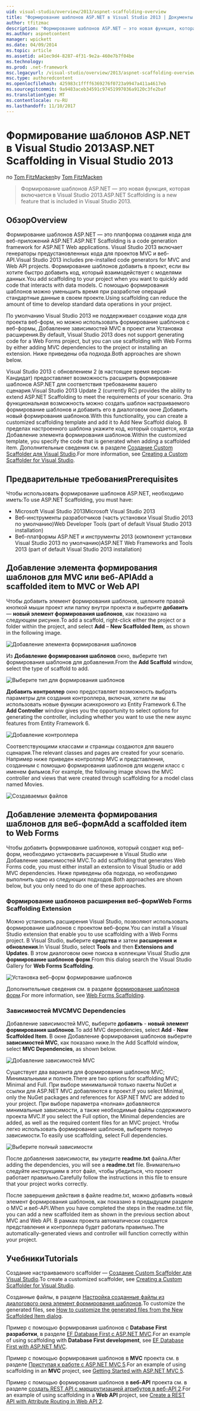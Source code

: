 ```yaml
---
uid: visual-studio/overview/2013/aspnet-scaffolding-overview
title: "Формирование шаблонов ASP.NET в Visual Studio 2013 | Документы Microsoft"
author: tfitzmac
description: "Формирование шаблонов ASP.NET — это новая функция, которая включается в Visual Studio 2013."
ms.author: aspnetcontent
manager: wpickett
ms.date: 04/09/2014
ms.topic: article
ms.assetid: a41ec9d4-8287-4f31-9e2a-460e7b7f04be
ms.technology: 
ms.prod: .net-framework
msc.legacyurl: /visual-studio/overview/2013/aspnet-scaffolding-overview
msc.type: authoredcontent
ms.openlocfilehash: 425983c1ffff6369276f0723a9947a411a4617eb
ms.sourcegitcommit: 9a9483aceb34591c97451997036a9120c3fe2baf
ms.translationtype: MT
ms.contentlocale: ru-RU
ms.lasthandoff: 11/10/2017
---
```

<a name="aspnet-scaffolding-in-visual-studio-2013"></a><span data-ttu-id="e6265-103">Формирование шаблонов ASP.NET в Visual Studio 2013</span><span class="sxs-lookup"><span data-stu-id="e6265-103">ASP.NET Scaffolding in Visual Studio 2013</span></span>
====================
<span data-ttu-id="e6265-104">по [Tom FitzMacken](https://github.com/tfitzmac)</span><span class="sxs-lookup"><span data-stu-id="e6265-104">by [Tom FitzMacken](https://github.com/tfitzmac)</span></span>

> <span data-ttu-id="e6265-105">Формирование шаблонов ASP.NET — это новая функция, которая включается в Visual Studio 2013.</span><span class="sxs-lookup"><span data-stu-id="e6265-105">ASP.NET Scaffolding is a new feature that is included in Visual Studio 2013.</span></span>


## <a name="overview"></a><span data-ttu-id="e6265-106">Обзор</span><span class="sxs-lookup"><span data-stu-id="e6265-106">Overview</span></span>

<span data-ttu-id="e6265-107">Формирование шаблонов ASP.NET — это платформа создания кода для веб-приложений ASP.NET.</span><span class="sxs-lookup"><span data-stu-id="e6265-107">ASP.NET Scaffolding is a code generation framework for ASP.NET Web applications.</span></span> <span data-ttu-id="e6265-108">Visual Studio 2013 включает генераторы предустановленных кода для проектов MVC и веб-API.</span><span class="sxs-lookup"><span data-stu-id="e6265-108">Visual Studio 2013 includes pre-installed code generators for MVC and Web API projects.</span></span> <span data-ttu-id="e6265-109">Формирование шаблонов добавить в проект, если вы хотите быстро добавить код, который взаимодействует с моделями данных.</span><span class="sxs-lookup"><span data-stu-id="e6265-109">You add scaffolding to your project when you want to quickly add code that interacts with data models.</span></span> <span data-ttu-id="e6265-110">С помощью формирования шаблонов можно уменьшить время при разработке операций стандартные данные в своем проекте.</span><span class="sxs-lookup"><span data-stu-id="e6265-110">Using scaffolding can reduce the amount of time to develop standard data operations in your project.</span></span>

<span data-ttu-id="e6265-111">По умолчанию Visual Studio 2013 не поддерживает создание кода для проекта веб-форм, но можно использовать формирование шаблонов с веб-формы, Добавление зависимостей MVC в проект или Установка расширения.</span><span class="sxs-lookup"><span data-stu-id="e6265-111">By default, Visual Studio 2013 does not support generating code for a Web Forms project, but you can use scaffolding with Web Forms by either adding MVC dependencies to the project or installing an extension.</span></span> <span data-ttu-id="e6265-112">Ниже приведены оба подхода.</span><span class="sxs-lookup"><span data-stu-id="e6265-112">Both approaches are shown below.</span></span>

<span data-ttu-id="e6265-113">Visual Studio 2013 с обновлением 2 (в настоящее время версия-Кандидат) предоставляет возможность расширить формирование шаблонов ASP.NET для соответствия требованиям вашего сценария.</span><span class="sxs-lookup"><span data-stu-id="e6265-113">Visual Studio 2013 Update 2 (currently RC) provides the ability to extend ASP.NET Scaffolding to meet the requirements of your scenario.</span></span> <span data-ttu-id="e6265-114">Эта функциональная возможность можно создать шаблон настраиваемого формирование шаблонов и добавить его в диалоговом окне Добавить новый формирования шаблонов.</span><span class="sxs-lookup"><span data-stu-id="e6265-114">With this functionality, you can create a customized scaffolding template and add it to Add New Scaffold dialog.</span></span> <span data-ttu-id="e6265-115">В пределах настроенного шаблона укажите код, который создается, когда Добавление элемента формирования шаблонов.</span><span class="sxs-lookup"><span data-stu-id="e6265-115">Within the customized template, you specify the code that is generated when adding a scaffolded item.</span></span> <span data-ttu-id="e6265-116">Дополнительные сведения см. в разделе [Создание Custom Scaffolder для Visual Studio](https://go.microsoft.com/fwlink/p/?LinkId=395029).</span><span class="sxs-lookup"><span data-stu-id="e6265-116">For more information, see [Creating a Custom Scaffolder for Visual Studio](https://go.microsoft.com/fwlink/p/?LinkId=395029).</span></span>

## <a name="prerequisites"></a><span data-ttu-id="e6265-117">Предварительные требования</span><span class="sxs-lookup"><span data-stu-id="e6265-117">Prerequisites</span></span>

<span data-ttu-id="e6265-118">Чтобы использовать формирование шаблонов ASP.NET, необходимо иметь:</span><span class="sxs-lookup"><span data-stu-id="e6265-118">To use ASP.NET Scaffolding, you must have:</span></span>

- <span data-ttu-id="e6265-119">Microsoft Visual Studio 2013</span><span class="sxs-lookup"><span data-stu-id="e6265-119">Microsoft Visual Studio 2013</span></span>
- <span data-ttu-id="e6265-120">Веб-инструменты разработчиков (часть установки Visual Studio 2013 по умолчанию)</span><span class="sxs-lookup"><span data-stu-id="e6265-120">Web Developer Tools (part of default Visual Studio 2013 installation)</span></span>
- <span data-ttu-id="e6265-121">Веб-платформы ASP.NET и инструменты 2013 (компонент установки Visual Studio 2013 по умолчанию)</span><span class="sxs-lookup"><span data-stu-id="e6265-121">ASP.NET Web Frameworks and Tools 2013 (part of default Visual Studio 2013 installation)</span></span>

## <a name="add-a-scaffolded-item-to-mvc-or-web-api"></a><span data-ttu-id="e6265-122">Добавление элемента формирования шаблонов для MVC или веб-API</span><span class="sxs-lookup"><span data-stu-id="e6265-122">Add a scaffolded item to MVC or Web API</span></span>

<span data-ttu-id="e6265-123">Чтобы добавить элемент формирования шаблонов, щелкните правой кнопкой мыши проект или папку внутри проекта и выберите **добавить** — **новый элемент формирования шаблонов**, как показано на следующем рисунке.</span><span class="sxs-lookup"><span data-stu-id="e6265-123">To add a scaffold, right-click either the project or a folder within the project, and select **Add** – **New Scaffolded Item**, as shown in the following image.</span></span>

![Добавление элемента формирования шаблонов](aspnet-scaffolding-overview/_static/image1.png)

<span data-ttu-id="e6265-125">Из **Добавление формирования шаблонов** окно, выберите тип формирования шаблонов для добавления.</span><span class="sxs-lookup"><span data-stu-id="e6265-125">From the **Add Scaffold** window, select the type of scaffold to add.</span></span>

![Выберите тип для формирования шаблонов](aspnet-scaffolding-overview/_static/image2.png)

<span data-ttu-id="e6265-127">**Добавить контроллер** окно предоставляет возможность выбрать параметры для создания контроллера, включая, хотите ли вы использовать новые функции асинхронного из Entity Framework 6.</span><span class="sxs-lookup"><span data-stu-id="e6265-127">The **Add Controller** window gives you the opportunity to select options for generating the controller, including whether you want to use the new async features from Entity Framework 6.</span></span>

![Добавление контроллера](aspnet-scaffolding-overview/_static/image3.png)

<span data-ttu-id="e6265-129">Соответствующими классами и страницы создаются для вашего сценария.</span><span class="sxs-lookup"><span data-stu-id="e6265-129">The relevant classes and pages are created for your scenario.</span></span> <span data-ttu-id="e6265-130">Например ниже приведен контроллер MVC и представления, созданным с помощью формирования шаблонов для модели класс с именем фильмов.</span><span class="sxs-lookup"><span data-stu-id="e6265-130">For example, the following image shows the MVC controller and views that were created through scaffolding for a model class named Movies.</span></span>

![Создаваемых файлов](aspnet-scaffolding-overview/_static/image4.png)

## <a name="add-a-scaffolded-item-to-web-forms"></a><span data-ttu-id="e6265-132">Добавление элемента формирования шаблонов для веб-форм</span><span class="sxs-lookup"><span data-stu-id="e6265-132">Add a scaffolded item to Web Forms</span></span>

<span data-ttu-id="e6265-133">Чтобы добавить формирование шаблонов, который создает код веб-форм, необходимо установить расширение в Visual Studio или Добавление зависимостей MVC.</span><span class="sxs-lookup"><span data-stu-id="e6265-133">To add scaffolding that generates Web Forms code, you must either install an extension to Visual Studio or add MVC dependencies.</span></span> <span data-ttu-id="e6265-134">Ниже приведены оба подхода, но необходимо выполнить одно из следующих подходов.</span><span class="sxs-lookup"><span data-stu-id="e6265-134">Both approaches are shown below, but you only need to do one of these approaches.</span></span>

### <a name="web-forms-scaffolding-extension"></a><span data-ttu-id="e6265-135">Формирование шаблонов расширения веб-форм</span><span class="sxs-lookup"><span data-stu-id="e6265-135">Web Forms Scaffolding Extension</span></span>

<span data-ttu-id="e6265-136">Можно установить расширения Visual Studio, позволяют использовать формирование шаблонов с проектом веб-форм.</span><span class="sxs-lookup"><span data-stu-id="e6265-136">You can install a Visual Studio extension that enable you to use scaffolding with a Web Forms project.</span></span> <span data-ttu-id="e6265-137">В Visual Studio, выберите **средства** и затем **расширения и обновления**.</span><span class="sxs-lookup"><span data-stu-id="e6265-137">In Visual Studio, select **Tools** and then **Extensions and Updates**.</span></span> <span data-ttu-id="e6265-138">В этом диалоговом окне поиска в коллекции Visual Studio для **формирование шаблонов форм**.</span><span class="sxs-lookup"><span data-stu-id="e6265-138">From this dialog search the Visual Studio Gallery for **Web Forms Scaffolding**.</span></span>

![Установка веб-форм формирование шаблонов](aspnet-scaffolding-overview/_static/image5.png)

<span data-ttu-id="e6265-140">Дополнительные сведения см. в разделе [формирование шаблонов форм](https://go.microsoft.com/fwlink/p/?LinkId=396478).</span><span class="sxs-lookup"><span data-stu-id="e6265-140">For more information, see [Web Forms Scaffolding](https://go.microsoft.com/fwlink/p/?LinkId=396478).</span></span>

### <a name="mvc-dependencies"></a><span data-ttu-id="e6265-141">Зависимостей MVC</span><span class="sxs-lookup"><span data-stu-id="e6265-141">MVC Dependencies</span></span>

<span data-ttu-id="e6265-142">Добавление зависимостей MVC, выберите **добавить** - **новый элемент формирования шаблонов**.</span><span class="sxs-lookup"><span data-stu-id="e6265-142">To add MVC dependencies, select **Add** - **New Scaffolded Item**.</span></span> <span data-ttu-id="e6265-143">В окне Добавление формирования шаблонов выберите **зависимостей MVC**, как показано ниже.</span><span class="sxs-lookup"><span data-stu-id="e6265-143">In the Add Scaffold window, select **MVC Dependencies**, as shown below.</span></span>

![Добавление зависимостей MVC](aspnet-scaffolding-overview/_static/image6.png)

<span data-ttu-id="e6265-145">Существует два варианта для формирования шаблонов MVC; Минимальными и полное.</span><span class="sxs-lookup"><span data-stu-id="e6265-145">There are two options for scaffolding MVC; Minimal and Full.</span></span> <span data-ttu-id="e6265-146">При выборе минимальной только пакеты NuGet и ссылки для ASP.NET MVC добавляются в проект.</span><span class="sxs-lookup"><span data-stu-id="e6265-146">If you select Minimal, only the NuGet packages and references for ASP.NET MVC are added to your project.</span></span> <span data-ttu-id="e6265-147">При выборе параметра «полная» добавляются минимальные зависимости, а также необходимые файлы содержимого проекта MVC.</span><span class="sxs-lookup"><span data-stu-id="e6265-147">If you select the Full option, the Minimal dependencies are added, as well as the required content files for an MVC project.</span></span> <span data-ttu-id="e6265-148">Чтобы легко использовать формирование шаблонов, выберите полную зависимости.</span><span class="sxs-lookup"><span data-stu-id="e6265-148">To easily use scaffolding, select Full dependencies.</span></span>

![Выберите полный зависимости](aspnet-scaffolding-overview/_static/image7.png)

<span data-ttu-id="e6265-150">После добавления зависимости, вы увидите **readme.txt** файла.</span><span class="sxs-lookup"><span data-stu-id="e6265-150">After adding the dependencies, you will see a **readme.txt** file.</span></span> <span data-ttu-id="e6265-151">Внимательно следуйте инструкциям в этот файл, чтобы убедиться, что проект работает правильно.</span><span class="sxs-lookup"><span data-stu-id="e6265-151">Carefully follow the instructions in this file to ensure that your project works correctly.</span></span>

<span data-ttu-id="e6265-152">После завершения действия в файле readme.txt, можно добавить новый элемент формирования шаблонов, как показано в предыдущем разделе о MVC и веб-API.</span><span class="sxs-lookup"><span data-stu-id="e6265-152">When you have completed the steps in the readme.txt file, you can add a new scaffolded item as shown in the previous section about MVC and Web API.</span></span> <span data-ttu-id="e6265-153">В рамках проекта автоматически создается представления и контроллера будет работать правильно.</span><span class="sxs-lookup"><span data-stu-id="e6265-153">The automatically-generated views and controller will function correctly within your project.</span></span>

## <a name="tutorials"></a><span data-ttu-id="e6265-154">Учебники</span><span class="sxs-lookup"><span data-stu-id="e6265-154">Tutorials</span></span>

<span data-ttu-id="e6265-155">Создание настраиваемого scaffolder — [Создание Custom Scaffolder для Visual Studio](https://go.microsoft.com/fwlink/p/?LinkId=395029).</span><span class="sxs-lookup"><span data-stu-id="e6265-155">To create a customized scaffolder, see [Creating a Custom Scaffolder for Visual Studio](https://go.microsoft.com/fwlink/p/?LinkId=395029).</span></span>

<span data-ttu-id="e6265-156">Созданные файлы, в разделе [Настройка созданные файлы из диалогового окна элемент формирования шаблонов](https://blogs.msdn.com/b/webdev/archive/2013/12/26/how-to-customize-the-generated-files-from-the-new-scaffolded-item-dialog.aspx).</span><span class="sxs-lookup"><span data-stu-id="e6265-156">To customize the generated files, see [How to customize the generated files from the New Scaffolded Item dialog](https://blogs.msdn.com/b/webdev/archive/2013/12/26/how-to-customize-the-generated-files-from-the-new-scaffolded-item-dialog.aspx).</span></span>

<span data-ttu-id="e6265-157">Пример с помощью формирования шаблонов с **Database First разработки**, в разделе [EF Database First с ASP.NET MVC](../../../mvc/overview/getting-started/database-first-development/setting-up-database.md).</span><span class="sxs-lookup"><span data-stu-id="e6265-157">For an example of using scaffolding with **Database First development**, see [EF Database First with ASP.NET MVC](../../../mvc/overview/getting-started/database-first-development/setting-up-database.md).</span></span>

<span data-ttu-id="e6265-158">Пример с помощью формирования шаблонов в **MVC** проекта см. в разделе [Приступая к работе с ASP.NET MVC 5](../../../mvc/overview/getting-started/introduction/getting-started.md).</span><span class="sxs-lookup"><span data-stu-id="e6265-158">For an example of using scaffolding in an **MVC** project, see [Getting Started with ASP.NET MVC 5](../../../mvc/overview/getting-started/introduction/getting-started.md).</span></span>

<span data-ttu-id="e6265-159">Пример с помощью формирования шаблонов в **веб-API** проекта см. в разделе [создать REST API с маршрутизацией атрибутов в веб-API 2](../../../web-api/overview/web-api-routing-and-actions/create-a-rest-api-with-attribute-routing.md).</span><span class="sxs-lookup"><span data-stu-id="e6265-159">For an example of using scaffolding in a **Web API** project, see [Create a REST API with Attribute Routing in Web API 2](../../../web-api/overview/web-api-routing-and-actions/create-a-rest-api-with-attribute-routing.md).</span></span>
